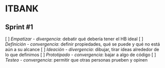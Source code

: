 # ITBANK

## Sprint #1
[ ] *Empatizar - divergencia*: debatir qué debería tener el HB ideal
[ ] *Definición - convergencia*: definir propiedades, qué se puede y qué no está aún a su alcance
[ ] *Ideación - divergencia*: dibujar, tirar ideas alrededor de lo que definimos
[ ] *Prototipado - convergencia*: bajar a algo de código
[ ] *Testeo - convergencia*: permitir que otras personas prueben y opinen
